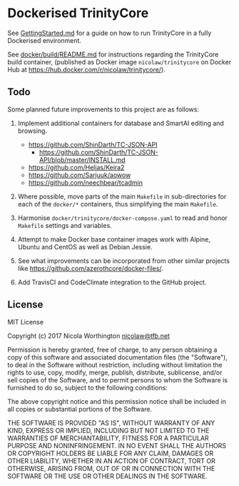 # Dockerised TrinityCore

See [GettingStarted.md](GettingStarted.md) for a guide on how to run TrinityCore
in a fully Dockerised environment.

See [docker/build/README.md](docker/build/README.md) for instructions regarding
the TrinityCore build container, (published as Docker image
`nicolaw/trinitycore` on Docker Hub at
https://hub.docker.com/r/nicolaw/trinitycore/).


## Todo

Some planned future improvements to this project are as follows:

  1. Implement additional containers for database and SmartAI editing and
     browsing.

      * https://github.com/ShinDarth/TC-JSON-API
        * https://github.com/ShinDarth/TC-JSON-API/blob/master/INSTALL.md
      * https://github.com/Helias/Keira2
      * https://github.com/Sarjuuk/aowow
      * https://github.com/neechbear/tcadmin

  2. Where possible, move parts of the main `Makefile` in sub-directories for
     each of the `docker/*` containers, thus simplifying the main `Makefile`.

  3. Harmonise `docker/trinitycore/docker-compose.yaml` to read and honor
     `Makefile` settings and variables.

  4. Attempt to make Docker base container images work with Alpine, Ubuntu and
     CentOS as well as Debian Jessie.

  5. See what improvements can be incorporated from other similar projects like
     https://github.com/azerothcore/docker-files/.

  6. Add TravisCI and CodeClimate integration to the GitHub project.


## License

MIT License

Copyright (c) 2017 Nicola Worthington <nicolaw@tfb.net>

Permission is hereby granted, free of charge, to any person obtaining a copy
of this software and associated documentation files (the "Software"), to deal
in the Software without restriction, including without limitation the rights
to use, copy, modify, merge, publish, distribute, sublicense, and/or sell
copies of the Software, and to permit persons to whom the Software is
furnished to do so, subject to the following conditions:

The above copyright notice and this permission notice shall be included in all
copies or substantial portions of the Software.

THE SOFTWARE IS PROVIDED "AS IS", WITHOUT WARRANTY OF ANY KIND, EXPRESS OR
IMPLIED, INCLUDING BUT NOT LIMITED TO THE WARRANTIES OF MERCHANTABILITY,
FITNESS FOR A PARTICULAR PURPOSE AND NONINFRINGEMENT. IN NO EVENT SHALL THE
AUTHORS OR COPYRIGHT HOLDERS BE LIABLE FOR ANY CLAIM, DAMAGES OR OTHER
LIABILITY, WHETHER IN AN ACTION OF CONTRACT, TORT OR OTHERWISE, ARISING FROM,
OUT OF OR IN CONNECTION WITH THE SOFTWARE OR THE USE OR OTHER DEALINGS IN THE
SOFTWARE.

